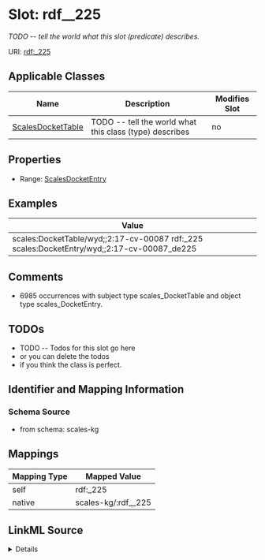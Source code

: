

# Slot: rdf__225


_TODO -- tell the world what this slot (predicate) describes._





URI: [rdf:_225](http://www.w3.org/1999/02/22-rdf-syntax-ns#_225)



<!-- no inheritance hierarchy -->





## Applicable Classes

| Name | Description | Modifies Slot |
| --- | --- | --- |
| [ScalesDocketTable](../classes/ScalesDocketTable.md) | TODO -- tell the world what this class (type) describes |  no  |







## Properties

* Range: [ScalesDocketEntry](../classes/ScalesDocketEntry.md)






## Examples

| Value |
| --- |
| scales:DocketTable/wyd;;2:17-cv-00087 rdf:_225 scales:DocketEntry/wyd;;2:17-cv-00087_de225 |

## Comments

* 6985 occurrences with subject type scales_DocketTable and object type scales_DocketEntry.

## TODOs

* TODO -- Todos for this slot go here
* or you can delete the todos
* if you think the class is perfect.

## Identifier and Mapping Information







### Schema Source


* from schema: scales-kg




## Mappings

| Mapping Type | Mapped Value |
| ---  | ---  |
| self | rdf:_225 |
| native | scales-kg/:rdf__225 |




## LinkML Source

<details>
```yaml
name: rdf__225
description: TODO -- tell the world what this slot (predicate) describes.
todos:
- TODO -- Todos for this slot go here
- or you can delete the todos
- if you think the class is perfect.
comments:
- 6985 occurrences with subject type scales_DocketTable and object type scales_DocketEntry.
examples:
- value: scales:DocketTable/wyd;;2:17-cv-00087 rdf:_225 scales:DocketEntry/wyd;;2:17-cv-00087_de225
from_schema: scales-kg
rank: 1000
slot_uri: rdf:_225
alias: rdf__225
domain_of:
- scales_DocketTable
range: scales_DocketEntry

```
</details>